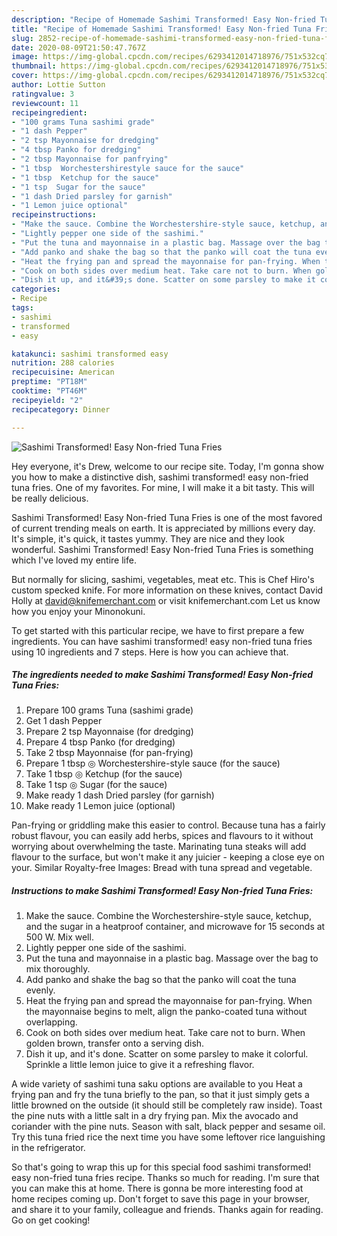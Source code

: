 ```yaml
---
description: "Recipe of Homemade Sashimi Transformed! Easy Non-fried Tuna Fries"
title: "Recipe of Homemade Sashimi Transformed! Easy Non-fried Tuna Fries"
slug: 2852-recipe-of-homemade-sashimi-transformed-easy-non-fried-tuna-fries
date: 2020-08-09T21:50:47.767Z
image: https://img-global.cpcdn.com/recipes/6293412014718976/751x532cq70/sashimi-transformed-easy-non-fried-tuna-fries-recipe-main-photo.jpg
thumbnail: https://img-global.cpcdn.com/recipes/6293412014718976/751x532cq70/sashimi-transformed-easy-non-fried-tuna-fries-recipe-main-photo.jpg
cover: https://img-global.cpcdn.com/recipes/6293412014718976/751x532cq70/sashimi-transformed-easy-non-fried-tuna-fries-recipe-main-photo.jpg
author: Lottie Sutton
ratingvalue: 3
reviewcount: 11
recipeingredient:
- "100 grams Tuna sashimi grade"
- "1 dash Pepper"
- "2 tsp Mayonnaise for dredging"
- "4 tbsp Panko for dredging"
- "2 tbsp Mayonnaise for panfrying"
- "1 tbsp  Worchestershirestyle sauce for the sauce"
- "1 tbsp  Ketchup for the sauce"
- "1 tsp  Sugar for the sauce"
- "1 dash Dried parsley for garnish"
- "1 Lemon juice optional"
recipeinstructions:
- "Make the sauce. Combine the Worchestershire-style sauce, ketchup, and the sugar in a heatproof container, and microwave for 15 seconds at 500 W. Mix well."
- "Lightly pepper one side of the sashimi."
- "Put the tuna and mayonnaise in a plastic bag. Massage over the bag to mix thoroughly."
- "Add panko and shake the bag so that the panko will coat the tuna evenly."
- "Heat the frying pan and spread the mayonnaise for pan-frying. When the mayonnaise begins to melt, align the panko-coated tuna without overlapping."
- "Cook on both sides over medium heat. Take care not to burn. When golden brown, transfer onto a serving dish."
- "Dish it up, and it&#39;s done. Scatter on some parsley to make it colorful. Sprinkle a little lemon juice to give it a refreshing flavor."
categories:
- Recipe
tags:
- sashimi
- transformed
- easy

katakunci: sashimi transformed easy 
nutrition: 288 calories
recipecuisine: American
preptime: "PT18M"
cooktime: "PT46M"
recipeyield: "2"
recipecategory: Dinner

---
```



![Sashimi Transformed! Easy Non-fried Tuna Fries](https://img-global.cpcdn.com/recipes/6293412014718976/751x532cq70/sashimi-transformed-easy-non-fried-tuna-fries-recipe-main-photo.jpg)

Hey everyone, it's Drew, welcome to our recipe site. Today, I'm gonna show you how to make a distinctive dish, sashimi transformed! easy non-fried tuna fries. One of my favorites. For mine, I will make it a bit tasty. This will be really delicious.

Sashimi Transformed! Easy Non-fried Tuna Fries is one of the most favored of current trending meals on earth. It is appreciated by millions every day. It's simple, it's quick, it tastes yummy. They are nice and they look wonderful. Sashimi Transformed! Easy Non-fried Tuna Fries is something which I've loved my entire life.

But normally for slicing, sashimi, vegetables, meat etc. This is Chef Hiro&#39;s custom specked knife. For more information on these knives, contact David Holly at david@knifemerchant.com or visit knifemerchant.com Let us know how you enjoy your Minonokuni.


To get started with this particular recipe, we have to first prepare a few ingredients. You can have sashimi transformed! easy non-fried tuna fries using 10 ingredients and 7 steps. Here is how you can achieve that.

<!--inarticleads1-->

##### The ingredients needed to make Sashimi Transformed! Easy Non-fried Tuna Fries:

1. Prepare 100 grams Tuna (sashimi grade)
1. Get 1 dash Pepper
1. Prepare 2 tsp Mayonnaise (for dredging)
1. Prepare 4 tbsp Panko (for dredging)
1. Take 2 tbsp Mayonnaise (for pan-frying)
1. Prepare 1 tbsp ◎ Worchestershire-style sauce (for the sauce)
1. Take 1 tbsp ◎ Ketchup (for the sauce)
1. Take 1 tsp ◎ Sugar (for the sauce)
1. Make ready 1 dash Dried parsley (for garnish)
1. Make ready 1 Lemon juice (optional)


Pan-frying or griddling make this easier to control. Because tuna has a fairly robust flavour, you can easily add herbs, spices and flavours to it without worrying about overwhelming the taste. Marinating tuna steaks will add flavour to the surface, but won&#39;t make it any juicier - keeping a close eye on your. Similar Royalty-free Images: Bread with tuna spread and vegetable. 

<!--inarticleads2-->

##### Instructions to make Sashimi Transformed! Easy Non-fried Tuna Fries:

1. Make the sauce. Combine the Worchestershire-style sauce, ketchup, and the sugar in a heatproof container, and microwave for 15 seconds at 500 W. Mix well.
1. Lightly pepper one side of the sashimi.
1. Put the tuna and mayonnaise in a plastic bag. Massage over the bag to mix thoroughly.
1. Add panko and shake the bag so that the panko will coat the tuna evenly.
1. Heat the frying pan and spread the mayonnaise for pan-frying. When the mayonnaise begins to melt, align the panko-coated tuna without overlapping.
1. Cook on both sides over medium heat. Take care not to burn. When golden brown, transfer onto a serving dish.
1. Dish it up, and it&#39;s done. Scatter on some parsley to make it colorful. Sprinkle a little lemon juice to give it a refreshing flavor.


A wide variety of sashimi tuna saku options are available to you Heat a frying pan and fry the tuna briefly to the pan, so that it just simply gets a little browned on the outside (it should still be completely raw inside). Toast the pine nuts with a little salt in a dry frying pan. Mix the avocado and coriander with the pine nuts. Season with salt, black pepper and sesame oil. Try this tuna fried rice the next time you have some leftover rice languishing in the refrigerator. 

So that's going to wrap this up for this special food sashimi transformed! easy non-fried tuna fries recipe. Thanks so much for reading. I'm sure that you can make this at home. There is gonna be more interesting food at home recipes coming up. Don't forget to save this page in your browser, and share it to your family, colleague and friends. Thanks again for reading. Go on get cooking!
